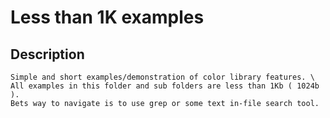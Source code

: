 # Less than 1K examples

## Description
    Simple and short examples/demonstration of color library features. \
    All examples in this folder and sub folders are less than 1Kb ( 1024b ).
    Bets way to navigate is to use grep or some text in-file search tool.
